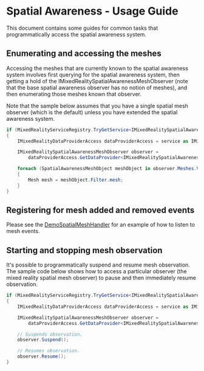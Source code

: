 # Spatial Awareness - Usage Guide

This document contains some guides for common tasks that programmatically access the spatial awareness system.

## Enumerating and accessing the meshes

Accessing the meshes that are currently known to the spatial awareness system involves first querying
for the spatial awareness system, then getting a hold of the IMixedRealitySpatialAwarenessMeshObserver
(note that the base spatial awareness observer has no notion of meshes), and then enumerating those
meshes known that observer.

Note that the sample below assumes that you have a single spatial mesh observer (which is the default)
unless you have extended the spatial awareness system.

```C#
if (MixedRealityServiceRegistry.TryGetService<IMixedRealitySpatialAwarenessSystem>(out var service))
{
    IMixedRealityDataProviderAccess dataProviderAccess = service as IMixedRealityDataProviderAccess;

    IMixedRealitySpatialAwarenessMeshObserver observer =
        dataProviderAccess.GetDataProvider<IMixedRealitySpatialAwarenessMeshObserver>();

    foreach (SpatialAwarenessMeshObject meshObject in observer.Meshes.Values)
    {
        Mesh mesh = meshObject.Filter.mesh;
    }
}
```

## Registering for mesh added and removed events

Please see the [DemoSpatialMeshHandler](https://github.com/microsoft/MixedRealityToolkit-Unity/blob/mrtk_development/Assets/MixedRealityToolkit.Examples/Demos/SpatialAwareness/Scripts/DemoSpatialMeshHandler.cs)
for an example of how to listen to mesh events.

## Starting and stopping mesh observation

It's possible to programmatically suspend and resume mesh observation. The sample code below shows
how to access a particular observer (the mixed reality spatial mesh observer) to pause and then
immediately resume observation.

```C#
if (MixedRealityServiceRegistry.TryGetService<IMixedRealitySpatialAwarenessSystem>(out var service))
{
    IMixedRealityDataProviderAccess dataProviderAccess = service as IMixedRealityDataProviderAccess;

    IMixedRealitySpatialAwarenessMeshObserver observer =
        dataProviderAccess.GetDataProvider<IMixedRealitySpatialAwarenessMeshObserver>();

    // Suspends observation.
    observer.Suspend();

    // Resumes observation.
    observer.Resume();
}
```